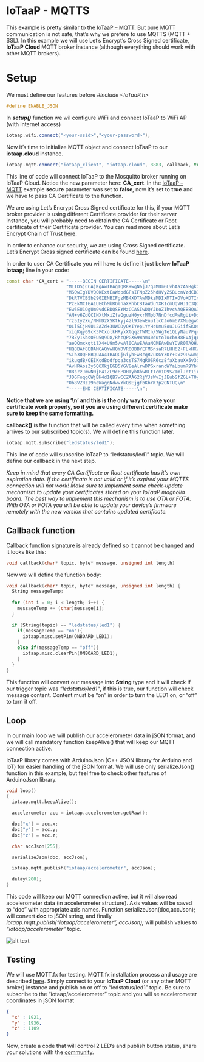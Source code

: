 # IoTaaP - MQTTS

This example is pretty similar to the [IoTaaP – MQTT](https://www.iotaap.io/instructions/iotaap-mqtt/). But pure MQTT communication is not safe, that’s why we prefere to use MQTTS (MQTT + SSL). In this example we will use Let’s Encrypt’s Cross Signed certificate, **IoTaaP Cloud** MQTT broker instance (although everything should work with other MQTT brokers).

# Setup

We must define our features before _#include <IoTaaP.h>_

```cpp
#define ENABLE_JSON
```
In _**setup()**_ function we wil configure WiFi and connect IoTaaP to WiFi AP (with internet access)

```cpp
iotaap.wifi.connect("<your-ssid>","<your-password>");
```
Now it’s time to initialize MQTT object and connect IoTaaP to our **iotaap.cloud** instance.

```cpp
iotaap.mqtt.connect("iotaap_client", "iotaap.cloud", 8883, callback, true, "USERNAME", "PASSWORD", CA_cert);
```
This line of code will connect IoTaaP to the Mosquitto broker running on IoTaaP Cloud. Notice the new parameter here: **CA_cert**. In the [IoTaaP – MQTT](https://www.iotaap.io/instructions/iotaap-mqtt/) example **secure** parameter was set to **false**, now it’s set to **true** and we have to pass CA Certificate to the function.

We are using Let’s Encrypt Cross Signed certificate for this, if your MQTT broker provider is using different Certificate provider for their server instance, you will probably need to obtain the CA Certificate or Root certificate of their Certificate provider. You can read more about Let’s Encrypt Chain of Trust [here](https://letsencrypt.org/certificates/).

In order to enhance our security, we are using Cross Signed certificate. Let’s Encrypt Cross signed certificate can be found [here](https://letsencrypt.org/certs/trustid-x3-root.pem.txt).

In order to user CA Certificate you will have to define it just below **IoTaaP iotaap;** line in your code:

```cpp
const char *CA_cert = "-----BEGIN CERTIFICATE-----\n"
                      "MIIDSjCCAjKgAwIBAgIQRK+wgNajJ7qJMDmGLvhAazANBgkqhkiG9w0BAQUFADA/\n"
                      "MSQwIgYDVQQKExtEaWdpdGFsIFNpZ25hdHVyZSBUcnVzdCBDby4xFzAVBgNVBAMT\n"
                      "DkRTVCBSb290IENBIFgzMB4XDTAwMDkzMDIxMTIxOVoXDTIxMDkzMDE0MDExNVow\n"
                      "PzEkMCIGA1UEChMbRGlnaXRhbCBTaWduYXR1cmUgVHJ1c3QgQ28uMRcwFQYDVQQD\n"
                      "Ew5EU1QgUm9vdCBDQSBYMzCCASIwDQYJKoZIhvcNAQEBBQADggEPADCCAQoCggEB\n"
                      "AN+v6ZdQCINXtMxiZfaQguzH0yxrMMpb7NnDfcdAwRgUi+DoM3ZJKuM/IUmTrE4O\n"
                      "rz5Iy2Xu/NMhD2XSKtkyj4zl93ewEnu1lcCJo6m67XMuegwGMoOifooUMM0RoOEq\n"
                      "OLl5CjH9UL2AZd+3UWODyOKIYepLYYHsUmu5ouJLGiifSKOeDNoJjj4XLh7dIN9b\n"
                      "xiqKqy69cK3FCxolkHRyxXtqqzTWMIn/5WgTe1QLyNau7Fqckh49ZLOMxt+/yUFw\n"
                      "7BZy1SbsOFU5Q9D8/RhcQPGX69Wam40dutolucbY38EVAjqr2m7xPi71XAicPNaD\n"
                      "aeQQmxkqtilX4+U9m5/wAl0CAwEAAaNCMEAwDwYDVR0TAQH/BAUwAwEB/zAOBgNV\n"
                      "HQ8BAf8EBAMCAQYwHQYDVR0OBBYEFMSnsaR7LHH62+FLkHX/xBVghYkQMA0GCSqG\n"
                      "SIb3DQEBBQUAA4IBAQCjGiybFwBcqR7uKGY3Or+Dxz9LwwmglSBd49lZRNI+DT69\n"
                      "ikugdB/OEIKcdBodfpga3csTS7MgROSR6cz8faXbauX+5v3gTt23ADq1cEmv8uXr\n"
                      "AvHRAosZy5Q6XkjEGB5YGV8eAlrwDPGxrancWYaLbumR9YbK+rlmM6pZW87ipxZz\n"
                      "R8srzJmwN0jP41ZL9c8PDHIyh8bwRLtTcm1D9SZImlJnt1ir/md2cXjbDaJWFBM5\n"
                      "JDGFoqgCWjBH4d1QB7wCCZAA62RjYJsWvIjJEubSfZGL+T0yjWW06XyxV3bqxbYo\n"
                      "Ob8VZRzI9neWagqNdwvYkQsEjgfbKbYK7p2CNTUQ\n"
                      "-----END CERTIFICATE-----\n";
```
**Notice that we are using ‘\n’ and this is the only way to make your certificate work properly, so if you are using different certificate make sure to keep the same formatting.** 

**callback()** is the function that will be called every time when something arrives to our subscribed topic(s). We will define this function later.

```cpp
iotaap.mqtt.subscribe("ledstatus/led1");
```
This line of code will subscribe IoTaaP to “ledstatus/led1” topic. We will define our callback in the next step.

_Keep in mind that every CA Certificate or Root certificate has it’s own expiration date. If the certificate is not valid or if it’s expired your MQTTS connection will not work! Make sure to implement some check-update mechanism to update your certificates stored on your IoTaaP magnolia board. The best way to implement this mechanism is to use OTA or FOTA. With OTA or FOTA you will be able to update your device’s firmware remotely with the new version that contains updated certificate._

## Callback function

Callback function signature is already defined so it cannot be changed and it looks like this:

```cpp
void callback(char* topic, byte* message, unsigned int length) 
```
Now we will define the function body:

```cpp
void callback(char* topic, byte* message, unsigned int length) {
  String messageTemp;
  
  for (int i = 0; i < length; i++) {
    messageTemp += (char)message[i];
  }

  if (String(topic) == "ledstatus/led1") {
    if(messageTemp == "on"){
      iotaap.misc.setPin(ONBOARD_LED1);
    }
    else if(messageTemp == "off"){
      iotaap.misc.clearPin(ONBOARD_LED1);
    }
  }
}
```
This function will convert our message into **String** type and it will check if our trigger topic was _“ledstatus/led1“_, if this is true, our function will check message content. Content must be “on” in order to turn the LED1 on, or “off” to turn it off.

## Loop

In our main loop we will publish our accelerometer data in jSON format, and we will call mandatory function keepAlive() that will keep our MQTT connection active.

IoTaaP library comes with ArduinoJson (C++ JSON library for Arduino and IoT) for easier handling of the jSON format. We will use only serializeJson() function in this example, but feel free to check other features of ArduinoJson library.

```cpp
void loop()
{
  iotaap.mqtt.keepAlive();

  accelerometer acc = iotaap.accelerometer.getRaw();

  doc["x"] = acc.x;
  doc["y"] = acc.y;
  doc["z"] = acc.z;

  char accJson[255];

  serializeJson(doc, accJson);

  iotaap.mqtt.publish("iotaap/accelerometer", accJson);

  delay(200);
}
```
This code will keep our MQTT connection active, but it will also read accelerometer data (in accelerometer structure). Axis values will be saved to “doc” with appropriate axis names. Function serializeJson(doc,accJson); will convert **doc** to jSON string, and finally _iotaap.mqtt.publish(“iotaap/accelerometer”, accJson);_ will publish values to _“iotaap/accelerometer”_ topic.

![alt text](https://files.iotaap.io/assets/iotaap-tutorials/iotaap-mqtt/iotaap-accelerometer-topic-1024x368.jpg"IoTaaP/accelerometer")

## Testing

We will use MQTT.fx for testing. MQTT.fx installation process and usage are described [here](https://www.iotaap.io/instructions/cloudmqtt-setup/#1568209144227-ca19357a-d1f5). Simply connect to your **IoTaaP Cloud** (or any other MQTT broker) instance and publish on or off to “ledstatus/led1” topic. Be sure to subscribe to the “iotaap/accelerometer” topic and you will se accelerometer coordinates in jSON format

```json
{
  "x" : 1921,
  "y" : 1936,
  "z" : 1109
}
```
Now, create a code that will control 2 LED’s and publish button status, share your solutions with the [community](https://community.iotaap.io/).